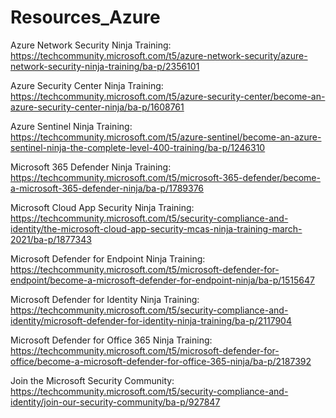 # Resources_Azure

Azure Network Security Ninja Training: https://techcommunity.microsoft.com/t5/azure-network-security/azure-network-security-ninja-training/ba-p/2356101

Azure Security Center Ninja Training: https://techcommunity.microsoft.com/t5/azure-security-center/become-an-azure-security-center-ninja/ba-p/1608761

Azure Sentinel Ninja Training: https://techcommunity.microsoft.com/t5/azure-sentinel/become-an-azure-sentinel-ninja-the-complete-level-400-training/ba-p/1246310

Microsoft 365 Defender Ninja Training: https://techcommunity.microsoft.com/t5/microsoft-365-defender/become-a-microsoft-365-defender-ninja/ba-p/1789376

Microsoft Cloud App Security Ninja Training: https://techcommunity.microsoft.com/t5/security-compliance-and-identity/the-microsoft-cloud-app-security-mcas-ninja-training-march-2021/ba-p/1877343

Microsoft Defender for Endpoint Ninja Training: https://techcommunity.microsoft.com/t5/microsoft-defender-for-endpoint/become-a-microsoft-defender-for-endpoint-ninja/ba-p/1515647

Microsoft Defender for Identity Ninja Training: https://techcommunity.microsoft.com/t5/security-compliance-and-identity/microsoft-defender-for-identity-ninja-training/ba-p/2117904

Microsoft Defender for Office 365 Ninja Training: https://techcommunity.microsoft.com/t5/microsoft-defender-for-office/become-a-microsoft-defender-for-office-365-ninja/ba-p/2187392


Join the Microsoft Security Community: https://techcommunity.microsoft.com/t5/security-compliance-and-identity/join-our-security-community/ba-p/927847
